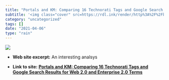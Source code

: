 ```yaml
---
title: "Portals and KM: Comparing 16 Technorati Tags and Google Search Results for Web 2.0 and Enterprise 2.0 Terms"
subtitle: '<img class="cover" src=https://rdl.ink/render/http%3A%2F%2Fbillives.typepad.com%2Fportals_and_km%2F2...'
category: "uncategorized"
tags: []
date: "2021-04-06"
type: "rain"
---
```

<img class="cover" src=https://rdl.ink/render/http%3A%2F%2Fbillives.typepad.com%2Fportals_and_km%2F2007%2F08%2F16-technorati-t.html>



* **Web site excerpt:** An interesting analsys

* **Link to site:** **[Portals and KM: Comparing 16 Technorati Tags and Google Search Results for Web 2.0 and Enterprise 2.0 Terms](http://billives.typepad.com/portals_and_km/2007/08/16-technorati-t.html)**